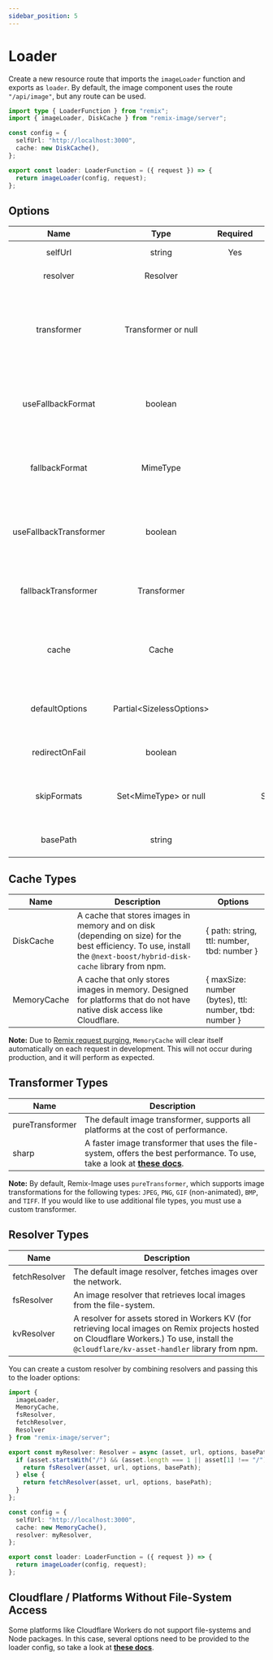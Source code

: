 ```yaml
---
sidebar_position: 5
---
```


# Loader

Create a new resource route that imports the `imageLoader` function and exports as `loader`.
By default, the image component uses the route `"/api/image"`, but any route can be used.
```typescript jsx
import type { LoaderFunction } from "remix";
import { imageLoader, DiskCache } from "remix-image/server";

const config = {
  selfUrl: "http://localhost:3000",
  cache: new DiskCache(),
};

export const loader: LoaderFunction = ({ request }) => {
  return imageLoader(config, request);
};
```

## Options
|          Name          |              Type              | Required |       Default       |                                                   Description                                                    |
|:----------------------:|:------------------------------:|:--------:|:-------------------:|:----------------------------------------------------------------------------------------------------------------:|
|        selfUrl         |             string             |   Yes    |                     |                                           The URL of the local server.                                           |
|        resolver        |            Resolver            |          |    fetchResolver    |                                            The image resolver to use.                                            |
|      transformer       |      Transformer or null       |          |   pureTransformer   | A transformer function that handles mutations of images. If this option is null, transformation will be skipped. |
|   useFallbackFormat    |            boolean             |          |        true         |           If RemixImage should fallback to the fallback mime type if the output type is not supported.           |
|     fallbackFormat     |            MimeType            |          |    MimeType.JPEG    |             The output mime type the image should fallback to if the provided type is not supported.             |
| useFallbackTransformer |            boolean             |          |        true         |              If RemixImage should fallback to the default transformer if custom transformer fails.               |
|  fallbackTransformer   |          Transformer           |          |   pureTransformer   |                 The transformer the loader should use if the provided custom transformer fails.                  |
|         cache          |             Cache              |          |                     |            The configuration for the local image cache. Setting this to null will disable the cache.             |
|     defaultOptions     | Partial&lt;SizelessOptions&gt; |          |                     |                        Default TransformOptions to use, can be overridden by the client.                         |
|     redirectOnFail     |            boolean             |          |        false        |                              Redirect image to original source if RemixImage fails.                              |
|      skipFormats       |  Set&lt;MimeType&gt; or null   |          | Set([MimeType.SVG]) |                       A set of mime types that should be returned without transformation.                        |
|        basePath        |             string             |          |      "public"       |                                    The base file path used for the resolver.                                     |

## Cache Types
| Name        | Description                                                                                                                                                         | Options                                               |
|-------------|---------------------------------------------------------------------------------------------------------------------------------------------------------------------|-------------------------------------------------------|
| DiskCache   | A cache that stores images in memory and on disk (depending on size) for the best efficiency. To use, install the `@next-boost/hybrid-disk-cache` library from npm. | { path: string, ttl: number, tbd: number }            |
| MemoryCache | A cache that only stores images in memory. Designed for platforms that do not have native disk access like Cloudflare.                                              | { maxSize: number (bytes), ttl: number, tbd: number } |

**Note:**
Due to [Remix request purging](https://remix.run/docs/en/v1.1.1/other-api/serve), `MemoryCache` will clear itself automatically on each request in development. This will not occur during production, and it will perform as expected.

## Transformer Types
| Name            | Description                                                                                                                                                              |
|-----------------|--------------------------------------------------------------------------------------------------------------------------------------------------------------------------|
| pureTransformer | The default image transformer, supports all platforms at the cost of performance.                                                                                        |
| sharp           | A faster image transformer that uses the file-system, offers the best performance. To use, take a look at **[these docs](./tutorial-extras/sharp.md)**.                  |

**Note:**
By default, Remix-Image uses `pureTransformer`, which supports image transformations for the following types: `JPEG`, `PNG`, `GIF` (non-animated), `BMP`, and `TIFF`.
If you would like to use additional file types, you must use a custom transformer.

## Resolver Types
| Name          | Description                                                                                                                                                                                   |
|---------------|-----------------------------------------------------------------------------------------------------------------------------------------------------------------------------------------------|
| fetchResolver | The default image resolver, fetches images over the network.                                                                                                                                  |
| fsResolver    | An image resolver that retrieves local images from the file-system.                                                                                                                           |
| kvResolver    | A resolver for assets stored in Workers KV (for retrieving local images on Remix projects hosted on Cloudflare Workers.) To use, install the `@cloudflare/kv-asset-handler` library from npm. |

You can create a custom resolver by combining resolvers and passing this to the loader options:

```typescript jsx
import {
  imageLoader,
  MemoryCache,
  fsResolver,
  fetchResolver,
  Resolver
} from "remix-image/server";

export const myResolver: Resolver = async (asset, url, options, basePath) => {
  if (asset.startsWith("/") && (asset.length === 1 || asset[1] !== "/")) {
    return fsResolver(asset, url, options, basePath);
  } else {
    return fetchResolver(asset, url, options, basePath);
  }
};

const config = {
  selfUrl: "http://localhost:3000",
  cache: new MemoryCache(),
  resolver: myResolver,
};

export const loader: LoaderFunction = ({ request }) => {
  return imageLoader(config, request);
};
```

## Cloudflare / Platforms Without File-System Access
Some platforms like Cloudflare Workers do not support file-systems and Node packages.
In this case, several options need to be provided to the loader config, so take a look at **[these docs](./tutorial-extras/cloudflare.md)**.

